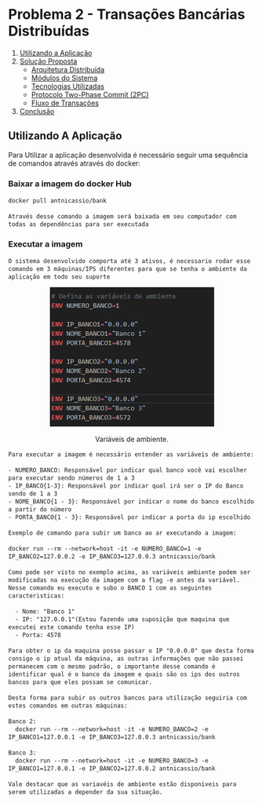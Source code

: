 # Problema 2 - Transações Bancárias Distribuídas 

1. [Utilizando a Aplicação](#utilizando-a-aplicação)
2. [Solução Proposta](#solução-proposta)
    - [Arquitetura Distribuída](#arquitetura-distribuída)
    - [Módulos do Sistema](#módulos-do-sistema)
    - [Tecnologias Utilizadas](#tecnologias-utilizadas)
    - [Protocolo Two-Phase Commit (2PC)](#protocolo-two-phase-commit-2pc)
    - [Fluxo de Transações](#fluxo-de-transações)
3. [Conclusão](#conclusão)

## Utilizando A Aplicação 
Para Utilizar a aplicação desenvolvida é necessário seguir uma sequência de comandos através através do docker:

### Baixar a imagem do docker Hub 

    docker pull antnicassio/bank 

    Através desse comando a imagem será baixada em seu computador com todas as dependências para ser executada
  
### Executar a imagem 

    O sistema desenvolvido comporta até 3 ativos, é necessario rodar esse comando em 3 máquinas/IPS diferentes para que se tenha o ambiente da aplicação em todo seu suporte

<p align="center">
    <img src="img\env.png" alt="app_ft1">
</p>
<p align="center">Variáveis de ambiente.</p> 

    Para executar a imagem é necessário entender as variáveis de ambiente: 

    - NUMERO_BANCO: Responsável por indicar qual banco você vai escolher para executar sendo números de 1 a 3 
    - IP_BANCO{1-3}: Responsável por indicar qual irá ser o IP do Banco sendo de 1 a 3 
    - NOME_BANCO{1 - 3}: Responsável por indicar o nome do banco escolhido a partir do número 
    - PORTA_BANCO{1 - 3}: Responsável por indicar a porta do ip escolhido 

    Exemplo de comando para subir um banco ao ar executando a imagem:

    docker run --rm --network=host -it -e NUMERO_BANCO=1 -e IP_BANCO2=127.0.0.2 -e IP_BANCO3=127.0.0.3 antnicassio/bank

    Como pode ser visto no exemplo acima, as variáveis ambiente podem ser modificadas na execução da imagem com a flag -e antes da variável. Nesse comando eu executo e subo o BANCO 1 com as seguintes caracteristicas: 

      - Nome: "Banco 1"
      - IP: "127.0.0.1"(Estou fazendo uma suposição que maquina que executei este comando tenha esse IP)
      - Porta: 4578
    
    Para obter o ip da maquina posso passar o IP "0.0.0.0" que desta forma consigo o ip atual da máquina, as outras informações que não passei permanecem com o mesmo padrão, o importante desse comando é identificar qual é o banco da imagem e quais são os ips dos outros bancos para que eles possam se comunicar. 

    Desta forma para subir os outros bancos para utilização seguiria com estes comandos em outras máquinas: 

    Banco 2: 
      docker run --rm --network=host -it -e NUMERO_BANCO=2 -e IP_BANCO1=127.0.0.1 -e IP_BANCO3=127.0.0.3 antnicassio/bank

    Banco 3: 
      docker run --rm --network=host -it -e NUMERO_BANCO=3 -e IP_BANCO1=127.0.0.1 -e IP_BANCO2=127.0.0.2 antnicassio/bank

    Vale destacar que as variavéis de ambiente estão disponiveis para serem utilizadas a depender da sua situação.
    
